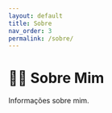 ```yaml
---
layout: default
title: Sobre
nav_order: 3
permalink: /sobre/
---
```


# 👨‍💻 Sobre Mim

Informações sobre mim.

